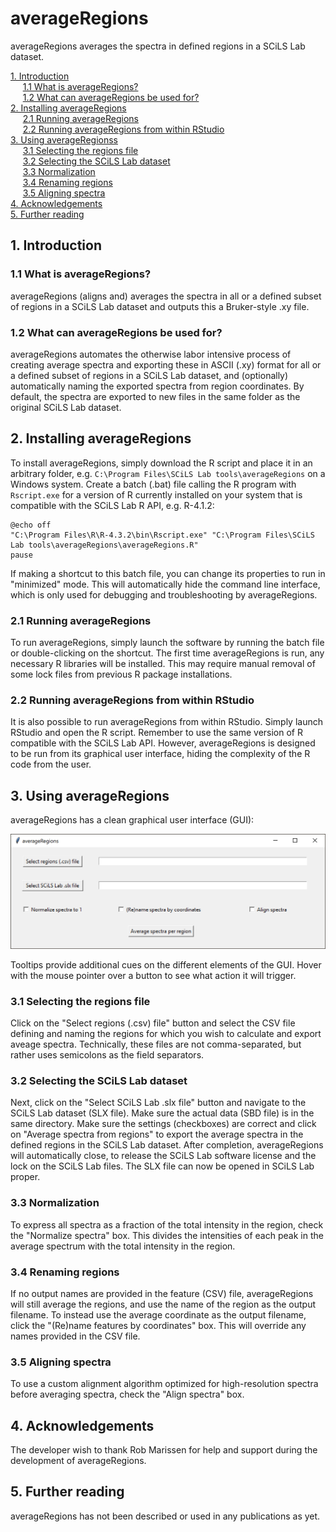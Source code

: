 # averageRegions
averageRegions averages the spectra in defined regions in a SCiLS Lab dataset.

[1. Introduction](#1-Introduction)  
&nbsp;&nbsp;&nbsp;&nbsp;&nbsp;[1.1 What is averageRegions?](#11-What-is-averageRegions)  
&nbsp;&nbsp;&nbsp;&nbsp;&nbsp;[1.2 What can averageRegions be used for?](#12-What-can-averageRegions-be-used-for)  
[2. Installing averageRegions](#2-Installing-averageRegions)  
&nbsp;&nbsp;&nbsp;&nbsp;&nbsp;[2.1 Running averageRegions](#21-Running-averageRegions)  
&nbsp;&nbsp;&nbsp;&nbsp;&nbsp;[2.2 Running averageRegions from within RStudio](#22-Running-averageRegions-from-within-RStudio)  
[3. Using averageRegionss](#3-Using-averageRegions)  
&nbsp;&nbsp;&nbsp;&nbsp;&nbsp;[3.1 Selecting the regions file](#31-Selecting-the-regions-file)  
&nbsp;&nbsp;&nbsp;&nbsp;&nbsp;[3.2 Selecting the SCiLS Lab dataset](#32-Selecting-the-SCiLS-Lab-dataset)  
&nbsp;&nbsp;&nbsp;&nbsp;&nbsp;[3.3 Normalization](#33-Normalization)  
&nbsp;&nbsp;&nbsp;&nbsp;&nbsp;[3.4 Renaming regions](#34-Renaming-regions)  
&nbsp;&nbsp;&nbsp;&nbsp;&nbsp;[3.5 Aligning spectra](#35-Aligning-spectra)  
[4. Acknowledgements ](#4-Acknowledgements)  
[5. Further reading](#5-Further-reading)  

## 1. Introduction

### 1.1 What is averageRegions?

averageRegions (aligns and) averages the spectra in all or a defined subset of regions in a SCiLS Lab dataset and outputs this a Bruker-style .xy file.

### 1.2 What can averageRegions be used for?

averageRegions automates the otherwise labor intensive process of creating average spectra and exporting these in ASCII (.xy) format for all or a defined subset of regions in a SCiLS Lab dataset, and (optionally) automatically naming the exported spectra from region coordinates. By default, the spectra are exported to new files in the same folder as the original SCiLS Lab dataset.

## 2. Installing averageRegions

To install averageRegions, simply download the R script and place it in an arbitrary folder, e.g. ```C:\Program Files\SCiLS Lab tools\averageRegions``` on a Windows system. Create a batch (.bat) file calling the R program with ```Rscript.exe``` for a version of R currently installed on your system that is compatible with the SCiLS Lab R API, e.g. R-4.1.2:

```
@echo off
"C:\Program Files\R\R-4.3.2\bin\Rscript.exe" "C:\Program Files\SCiLS Lab tools\averageRegions\averageRegions.R"
pause
```

If making a shortcut to this batch file, you can change its properties to run in "minimized" mode. This will automatically hide the command line interface, which is only used for debugging and troubleshooting by averageRegions.

### 2.1 Running averageRegions

To run averageRegions, simply launch the software by running the batch file or double-clicking on the shortcut. The first time averageRegions is run, any necessary R libraries will be installed. This may require manual removal of some lock files from previous R package installations.


### 2.2 Running averageRegions from within RStudio

It is also possible to run averageRegions from within RStudio. Simply launch RStudio and open the R script. Remember to use the same version of R compatible with the SCiLS Lab API. However, averageRegions is designed to be run from its graphical user interface, hiding the complexity of the R code from the user.


## 3. Using averageRegions

averageRegions has a clean graphical user interface (GUI):

![screenshot](./pictures/averageRegions.png)

Tooltips provide additional cues on the different elements of the GUI. Hover with the mouse pointer over a button to see what action it will trigger.

### 3.1 Selecting the regions file

Click on the "Select regions (.csv) file" button and select the CSV file defining and naming the regions for which you wish to calculate and export aveage spectra. Technically, these files are not comma-separated, but rather uses semicolons as the field separators.

### 3.2 Selecting the SCiLS Lab dataset

Next, click on the "Select SCiLS Lab .slx file" button and navigate to the SCiLS Lab dataset (SLX file). Make sure the actual data (SBD file) is in the same directory. Make sure the settings (checkboxes) are correct and click on "Average spectra from regions" to export the average spectra in the defined regions in the SCiLS Lab dataset. After completion, averageRegions will automatically close, to release the SCiLS Lab software license and the lock on the SCiLS Lab files. The SLX file can now be opened in SCiLS Lab proper.

### 3.3 Normalization

To express all spectra as a fraction of the total intensity in the region, check the "Normalize spectra" box. This divides the intensities of each peak in the average spectrum with the total intensity in the region.

### 3.4 Renaming regions

If no output names are provided in the feature (CSV) file, averageRegions will still average the regions, and use the name of the region as the output filename. To instead use the average coordinate as the output filename, click the "(Re)name features by coordinates" box. This will override any names provided in the CSV file.

### 3.5 Aligning spectra

To use a custom alignment algorithm optimized for high-resolution spectra before averaging spectra, check the "Align spectra" box.


## 4. Acknowledgements

The developer wish to thank Rob Marissen for help and support during the development of averageRegions.


## 5. Further reading

averageRegions has not been described or used in any publications as yet.

